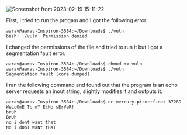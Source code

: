 ![Screenshot from 2023-02-19 15-11-22](https://user-images.githubusercontent.com/115702866/219940464-aeb8ff77-1d5e-46ff-808b-0fd6aafc6554.png)

First, I tried to run the progam and I got the following error.

```t
aarav@aarav-Inspiron-3584:~/Downloads$ ./vuln
bash: ./vuln: Permission denied
```

I changed the permissions of the file and tried to run it but I got a segmentation fault error.

```t
aarav@aarav-Inspiron-3584:~/Downloads$ chmod +x vuln
aarav@aarav-Inspiron-3584:~/Downloads$ ./vuln
Segmentation fault (core dumped)
```

I ran the following command and found out that the program is an echo server requests an inout string, slightly modifies it and outputs it.

```t
aarav@aarav-Inspiron-3584:~/Downloads$ nc mercury.picoctf.net 37289
WeLcOmE To mY EcHo sErVeR!
bruh
BrUh
no i dont want that
No i dOnT WaNt tHaT
```






